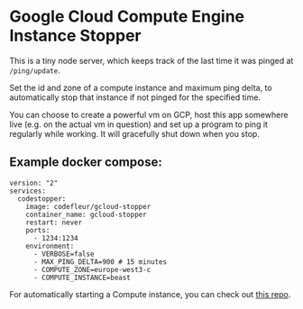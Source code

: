 # Google Cloud Compute Engine Instance Stopper

This is a tiny node server, which keeps track of the last time it was pinged at `/ping/update`.

Set the id and zone of a compute instance and maximum ping delta, to automatically stop that instance if not pinged for the specified time.

You can choose to create a powerful vm on GCP, host this app somewhere live (e.g. on the actual vm in question) and set up a program to ping it regularly while working. It will gracefully shut down when you stop.

## Example docker compose:

```
version: "2"
services:
  codestopper:
    image: codefleur/gcloud-stopper
    container_name: gcloud-stopper
    restart: never
    ports:
      - 1234:1234
    environment:
      - VERBOSE=false
      - MAX_PING_DELTA=900 # 15 minutes
      - COMPUTE_ZONE=europe-west3-c
      - COMPUTE_INSTANCE=beast
```

For automatically starting a Compute instance, you can check out [this repo](https://github.com/codefleur/gcloud-starter).